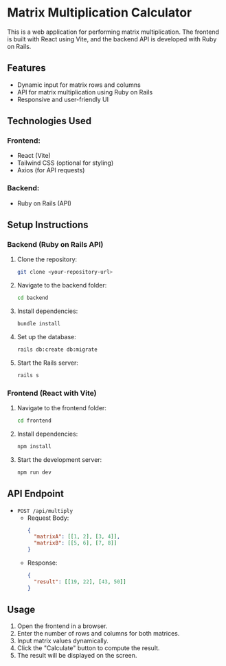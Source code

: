 # Matrix Multiplication Calculator

This is a web application for performing matrix multiplication. The frontend is built with React using Vite, and the backend API is developed with Ruby on Rails.

## Features
- Dynamic input for matrix rows and columns
- API for matrix multiplication using Ruby on Rails
- Responsive and user-friendly UI

## Technologies Used
### Frontend:
- React (Vite)
- Tailwind CSS (optional for styling)
- Axios (for API requests)

### Backend:
- Ruby on Rails (API)


## Setup Instructions

### Backend (Ruby on Rails API)
1. Clone the repository:
   ```sh
   git clone <your-repository-url>
   ```
2. Navigate to the backend folder:
   ```sh
   cd backend
   ```
3. Install dependencies:
   ```sh
   bundle install
   ```
4. Set up the database:
   ```sh
   rails db:create db:migrate
   ```
5. Start the Rails server:
   ```sh
   rails s
   ```

### Frontend (React with Vite)
1. Navigate to the frontend folder:
   ```sh
   cd frontend
   ```
2. Install dependencies:
   ```sh
   npm install
   ```
3. Start the development server:
   ```sh
   npm run dev
   ```

## API Endpoint
- `POST /api/multiply`
  - Request Body:
    ```json
    {
      "matrixA": [[1, 2], [3, 4]],
      "matrixB": [[5, 6], [7, 8]]
    }
    ```
  - Response:
    ```json
    {
      "result": [[19, 22], [43, 50]]
    }
    ```

## Usage
1. Open the frontend in a browser.
2. Enter the number of rows and columns for both matrices.
3. Input matrix values dynamically.
4. Click the "Calculate" button to compute the result.
5. The result will be displayed on the screen.


